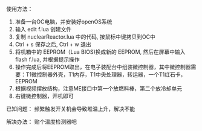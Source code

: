 使用方法：
1. 准备一台OC电脑，并安装好openOS系统
2. 输入 edit f.lua 创建文件
3. 复制 nuclearReactor.lua 中的代码, 按鼠标中键拷贝到OC中
4. Ctrl + s 保存之后, Ctrl + w 退出
5. 将机箱中的 EEPROM（Lua BIOS)换成新的 EEPROM, 然后在屏幕中输入 flash f.lua, 并根据提示操作
6. 操作完成后将EEPROM取出，在电子装配台中组装微控制器，其中微控制器需要：T1微控制器外壳，T1内存，T1中央处理器，转运器，一个T1红石卡，EEPROM
7. 根据视频摆放结构，注意ME接口中第一个放燃料棒，第二个放冷却单元
8. 右键微控制器，开机即可

已知问题：
频繁触发开关机会导致堆温上升，解决不能

解决办法：
贴个温度检测器吧

